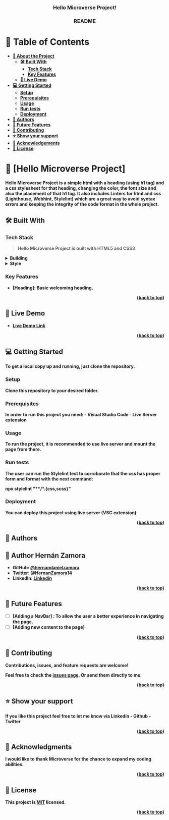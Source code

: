<a name="readme-top"></a>

<div align="center">

  <h3><b>Hello Microverse Project!</b></h3>
  <h3><b>README<b></h3>

</div>

<!-- TABLE OF CONTENTS -->

# 📗 Table of Contents

- [📖 About the Project](#about-project)
  - [🛠 Built With](#built-with)
    - [Tech Stack](#tech-stack)
    - [Key Features](#key-features)
  - [🚀 Live Demo](#live-demo)
- [💻 Getting Started](#getting-started)
  - [Setup](#setup)
  - [Prerequisites](#prerequisites)
  - [Usage](#usage)
  - [Run tests](#run-tests)
  - [Deployment](#triangular_flag_on_post-deployment)
- [👥 Authors](#authors)
- [🔭 Future Features](#future-features)
- [🤝 Contributing](#contributing)
- [⭐️ Show your support](#support)
- [🙏 Acknowledgements](#acknowledgements)
- [📝 License](#license)

<!-- PROJECT DESCRIPTION -->

# 📖 [Hello Microverse Project] <a name="about-project"></a>

Hello Microverse Project is a simple html with a heading (using h1 tag) and a css stylesheet for that heading, changing the color, the font size and also the placement of that h1 tag. It also includes Linters for html and css (Lighthouse, Webhint, Stylelint) which are a great way to avoid syntax errors and keeping the integrity of the code format in the whole project. 


## 🛠 Built With <a name="built-with"></a>

### Tech Stack <a name="tech-stack"></a>

> Hello Microverse Project is built with HTML5 and CSS3

<details>
  <summary>Building</summary>
  <ul>
    <li><a href="https://reactjs.org/">HTML</a></li>
  </ul>
</details>

<details>
  <summary>Style</summary>
  <ul>
    <li><a href="https://expressjs.com/">CSS</a></li>
  </ul>
</details>

<!-- Features -->

### Key Features <a name="key-features"></a>


- **[Heading]**: Basic welcoming heading.

<p align="right">(<a href="#readme-top">back to top</a>)</p>

<!-- LIVE DEMO -->

## 🚀 Live Demo <a name="live-demo"></a>


- [Live Demo Link](https://www.loom.com/share/bd5a94c3223148c0a62f672e55f6ec08)

<p align="right">(<a href="#readme-top">back to top</a>)</p>

<!-- GETTING STARTED -->

## 💻 Getting Started <a name="getting-started"></a>


To get a local copy up and running, just clone the repository.

### Setup

Clone this repository to your desired folder.

### Prerequisites

In order to run this project you need:
    - Visual Studio Code
    - Live Server extension

### Usage

To run the project, it is recommended to use live server and mount the page from there.


### Run tests

The user can run the Stylelint test to corroborate that the css has proper form and format with the next command:

npx stylelint "**/*.{css,scss}"


### Deployment

You can deploy this project using live server (VSC extension)


<p align="right">(<a href="#readme-top">back to top</a>)</p>

<!-- AUTHORS -->

## 👥 Authors <a name="authors"></a>

## 👥 Author <a name="authors">Hernán Zamora</a>

- GitHub: [@hernandanielzamora](https://github.com/hernandanielzamora)
- Twitter: [@HernanZamora14](https://twitter.com/HernanZamora14)
- LinkedIn: [Linkedin](https://www.linkedin.com/in/hernan-zamora-03a697236/)


<p align="right">(<a href="#readme-top">back to top</a>)</p>

<!-- FUTURE FEATURES -->

## 🔭 Future Features <a name="future-features"></a>


- [ ] **[Adding a NavBar]** : To allow the user a better experience in navigating the page.
- [ ] **[Adding new content to the page]**

<p align="right">(<a href="#readme-top">back to top</a>)</p>

<!-- CONTRIBUTING -->

## 🤝 Contributing <a name="contributing"></a>

Contributions, issues, and feature requests are welcome!

Feel free to check the [issues page](../../issues/). Or send them directly to me.

<p align="right">(<a href="#readme-top">back to top</a>)</p>

<!-- SUPPORT -->

## ⭐️ Show your support <a name="support"></a>

If you like this project feel free to let me know via Linkedin - Github - Twitter

<p align="right">(<a href="#readme-top">back to top</a>)</p>

<!-- ACKNOWLEDGEMENTS -->

## 🙏 Acknowledgments <a name="acknowledgements"></a>

I would like to thank Microverse for the chance to expand my coding abilities.

<p align="right">(<a href="#readme-top">back to top</a>)</p>

<!-- LICENSE -->

## 📝 License <a name="license"></a>

This project is [MIT](./LICENSE) licensed.

<p align="right">(<a href="#readme-top">back to top</a>)</p>
